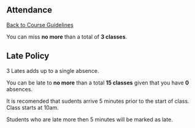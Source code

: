 ## Attendance
[Back to Course Guidelines](README.md)

You can miss **no more** than a total of **3 classes**.


## Late Policy

3 Lates adds up to a single absence. 

You can be late to **no more** than a total **15 classes** given that you have **0** absences. 

It is recomended that sudents arrive 5 minutes prior to the start of class. Class starts at 10am. 

Students who are late more then 5 minutes will be marked as late. 